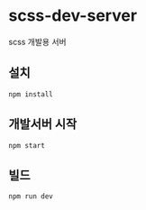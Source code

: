 # scss-dev-server
scss 개발용 서버

## 설치
``` npm install ```

## 개발서버 시작
``` npm start ```

## 빌드
``` npm run dev ```
